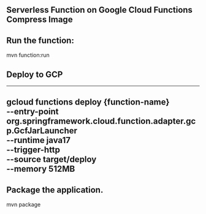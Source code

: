 Serverless Function on Google Cloud Functions Compress Image
----

Run the function:
----

mvn function:run


Deploy to GCP
----

----
gcloud functions deploy {function-name} \
--entry-point org.springframework.cloud.function.adapter.gcp.GcfJarLauncher \
--runtime java17 \
--trigger-http \
--source target/deploy \
--memory 512MB
----

Package the application.
----
mvn package